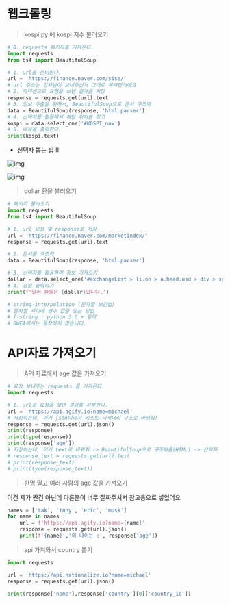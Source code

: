 # 웹크롤링



> kospi.py 에 kospi 지수 불러오기

```python
# 0. requests 패키지를 가져온다.
import requests
from bs4 import BeautifulSoup

# 1. url을 준비한다.
url = 'https://finance.naver.com/sise/'
# url 주소는 강사님이 보내주신거 그대로 복사한거에요
# 2. 파이썬으로 요청을 보낸 결과를 저장
response = requests.get(url).text
# 3. 정보 추출을 위해서, BeautifulSoup으로 문서 구조화
data = BeautifulSoup(response, 'html.parser')
# 4. 선택자를 활용해서 해당 위치를 찾고
kospi = data.select_one('#KOSPI_now')
# 5. 내용을 출력한다.
print(kospi.text)
```

- 선택자 뽑는 법 !!

![img](https://hphk.notion.site/image/https%3A%2F%2Fs3-us-west-2.amazonaws.com%2Fsecure.notion-static.com%2F86fd4907-7af4-46e1-b39e-24654f94d12b%2FUntitled.png?table=block&id=81d54ebd-1dd9-4ec9-9a33-0f6b7bc08d66&spaceId=daa2d103-3ecd-4519-8c30-4f55e74c7ef4&width=3620&userId=&cache=v2)

![img](https://hphk.notion.site/image/https%3A%2F%2Fs3-us-west-2.amazonaws.com%2Fsecure.notion-static.com%2F58201f22-e9b9-4308-afeb-6388864186c3%2FUntitled.png?table=block&id=2f69add8-9ee7-43be-8432-cb1030cdc238&spaceId=daa2d103-3ecd-4519-8c30-4f55e74c7ef4&width=3790&userId=&cache=v2)

>dollar 환율 불러오기 

```python
# 패키지 불러오기
import requests
from bs4 import BeautifulSoup

# 1. url 요청 및 response로 저장
url = 'https://finance.naver.com/marketindex/'
response = requests.get(url).text

# 2. 문서를 구조화
data = BeautifulSoup(response, 'html.parser')

# 3. 선택자를 활용하여 정보 가져오기
dollar = data.select_one('#exchangeList > li.on > a.head.usd > div > span.value').text
# 4. 정보 출력하기
print(f'달러 환율은 {dollar}입니다.')

# string-interpolation (문자열 보간법)
# 문자열 사이에 변수 값을 넣는 방법
# f-string : python 3.6 + 동작
# SWEA에서는 동작하지 않습니다.
```



# API자료 가져오기



> API 자료에서 age 값을 가져오기



```python
# 요청 보내주는 requests 를 가져온다.
import requests

# 1. url로 요청을 보낸 결과를 저장한다.
url = 'https://api.agify.io?name=michael'
# 저장하는데, 이거 json이라서 리스트-딕셔너리 구조로 바꿔줘!
response = requests.get(url).json()
print(response)
print(type(response))
print(response['age'])
# 저장하는데, 이거 text로 바꿔줘 -> BeautifulSoup으로 구조화를(HTML) -> 선택자
# response_text = requests.get(url).text
# print(response_text)
# print(type(response_text))
```



> 한명 말고 여러 사람의 age 값을 가져오기

이건 제가 짠건 아닌데 다른분이 너무 잘짜주셔서 참고용으로 넣었어요

```python
names = ['tak', 'tony', 'eric', 'musk']
for name in names :
    url = f'https://api.agify.io?name={name}'
    response = requests.get(url).json()
    print(f'{name}','의 나이는 :', response['age'])

```



> api 가져와서 country 뽑기

```python
import requests

url = 'https://api.nationalize.io?name=michael'
response = requests.get(url).json()

print(response['name'],response['country'][0]['country_id'])
```

